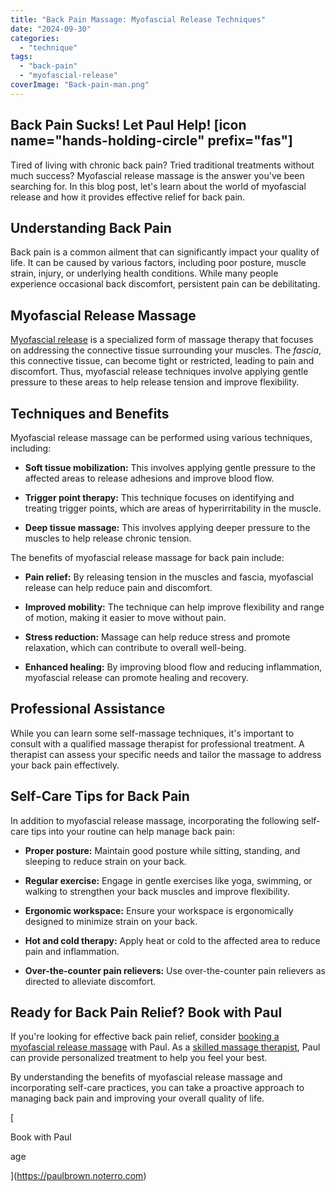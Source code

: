 ```yaml
---
title: "Back Pain Massage: Myofascial Release Techniques"
date: "2024-09-30"
categories: 
  - "technique"
tags: 
  - "back-pain"
  - "myofascial-release"
coverImage: "Back-pain-man.png"
---
```


## Back Pain Sucks! Let Paul Help! \[icon name="hands-holding-circle" prefix="fas"\]

Tired of living with chronic back pain? Tried traditional treatments without much success? Myofascial release massage is the answer you've been searching for. In this blog post, let's learn about the world of myofascial release and how it provides effective relief for back pain.

## **Understanding Back Pain**

Back pain is a common ailment that can significantly impact your quality of life. It can be caused by various factors, including poor posture, muscle strain, injury, or underlying health conditions. While many people experience occasional back discomfort, persistent pain can be debilitating.

## **Myofascial Release Massage**

[Myofascial release](https://paulbrown.net/myofascial-release/) is a specialized form of massage therapy that focuses on addressing the connective tissue surrounding your muscles. The _fascia_, this connective tissue, can become tight or restricted, leading to pain and discomfort. Thus, myofascial release techniques involve applying gentle pressure to these areas to help release tension and improve flexibility.

## **Techniques and Benefits**

Myofascial release massage can be performed using various techniques, including:

- **Soft tissue mobilization:** This involves applying gentle pressure to the affected areas to release adhesions and improve blood flow.

- **Trigger point therapy:** This technique focuses on identifying and treating trigger points, which are areas of hyperirritability in the muscle.

- **Deep tissue massage:** This involves applying deeper pressure to the muscles to help release chronic tension.

The benefits of myofascial release massage for back pain include:

- **Pain relief:** By releasing tension in the muscles and fascia, myofascial release can help reduce pain and discomfort.

- **Improved mobility:** The technique can help improve flexibility and range of motion, making it easier to move without pain.

- **Stress reduction:** Massage can help reduce stress and promote relaxation, which can contribute to overall well-being.

- **Enhanced healing:** By improving blood flow and reducing inflammation, myofascial release can promote healing and recovery.

## **Professional Assistance**

While you can learn some self-massage techniques, it's important to consult with a qualified massage therapist for professional treatment. A therapist can assess your specific needs and tailor the massage to address your back pain effectively.

## **Self-Care Tips for Back Pain**

In addition to myofascial release massage, incorporating the following self-care tips into your routine can help manage back pain:

- **Proper posture:** Maintain good posture while sitting, standing, and sleeping to reduce strain on your back.

- **Regular exercise:** Engage in gentle exercises like yoga, swimming, or walking to strengthen your back muscles and improve flexibility.

- **Ergonomic workspace:** Ensure your workspace is ergonomically designed to minimize strain on your back.

- **Hot and cold therapy:** Apply heat or cold to the affected area to reduce pain and inflammation.

- **Over-the-counter pain relievers:** Use over-the-counter pain relievers as directed to alleviate discomfort.

## **Ready for Back Pain Relief? Book with Paul**

If you're looking for effective back pain relief, consider [booking a myofascial release massage](https://paulbrown.noterro.com/service/26506/myofascial-therapy) with Paul. As a [skilled massage therapist](https://paulbrown.net/massage-near-me/), Paul can provide personalized treatment to help you feel your best.

By understanding the benefits of myofascial release massage and incorporating self-care practices, you can take a proactive approach to managing back pain and improving your overall quality of life.

[

Book with Paul

age

](https://paulbrown.noterro.com)

